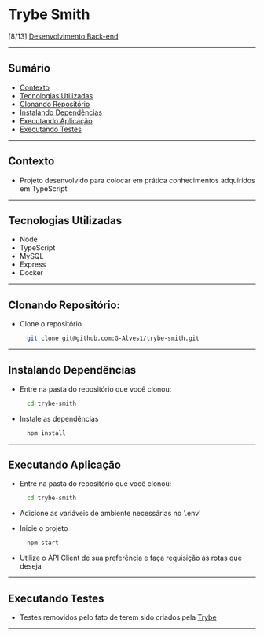 # Trybe Smith
[8/13] [Desenvolvimento Back-end](https://github.com/G-Alves1/Trybe/tree/main/03_Desenvolvimento-Back-end)

---

## Sumário

- [Contexto](#contexto)
- [Tecnologias Utilizadas](#tecnologias-utilizadas)
- [Clonando Repositório](#clonando-repositório)
- [Instalando Dependências](#instalando-dependências)
- [Executando Aplicação](#executando-aplicação)
- [Executando Testes](#executando-testes)

---

## Contexto

* Projeto desenvolvido para colocar em prática conhecimentos adquiridos em TypeScript

---

## Tecnologias Utilizadas

* Node
* TypeScript
* MySQL
* Express
* Docker

---

## Clonando Repositório:

* Clone o repositório
  ```sh
    git clone git@github.com:G-Alves1/trybe-smith.git
  ```

---

## Instalando Dependências

* Entre na pasta do repositório que você clonou:
  ```sh
    cd trybe-smith
  ```

* Instale as dependências
  ```sh
    npm install
  ```

---

## Executando Aplicação

* Entre na pasta do repositório que você clonou:
  ```sh
    cd trybe-smith
  ```

* Adicione as variáveis de ambiente necessárias no '.env'

* Inicie o projeto
  ```sh
    npm start
  ```

* Utilize o API Client de sua preferência e faça requisição às rotas que deseja

---

## Executando Testes

* Testes removidos pelo fato de terem sido criados pela [Trybe](https://www.betrybe.com/)

---
